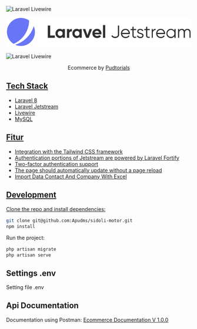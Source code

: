 ![Laravel Livewire](https://raw.githubusercontent.com/laravel/art/master/logo-lockup/5%20SVG/2%20CMYK/1%20Full%20Color/laravel-logolockup-cmyk-red.svg)

![Laravel Livewire](https://github.com/laravel/jetstream/blob/3.x/art/logo.svg)

![Laravel Livewire](https://avatars.githubusercontent.com/u/51960834?s=100)

<p align="center">Ecommerce by <a href="">Pudtorials</p>

## Tech Stack
- Laravel 8
- Laravel Jetstream
- Livewire
- MySQL

## Fitur
- Integration with the Tailwind CSS framework
- Authentication portions of Jetstream are powered by Laravel Fortify
- Two-factor authentication support
- The page should automatically update without a page reload
- Import Data Contact And Company With Excel

## Development
Clone the repo and install dependencies:
```bash
git clone git@github.com:Apudms/sidoli-motor.git
npm install
```

Run the project:
```shell
php artisan migrate
php artisan serve
```
## Settings .env
Setting file .env

## Api Documentation
Documentation using Postman:
<a href="">Ecommerce Documentation V 1.0.0</a>